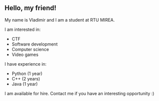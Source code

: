 ## Hello, my friend!
My name is Vladimir and I am a student at RTU MIREA.


I am interested in:
- CTF
- Software development
- Computer science
- Video games

I have experience in:
- Python (1 year)
- C++ (2 years)
- Java (1 year)

I am available for hire. Contact me if you have an interesting opportunity :)

